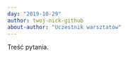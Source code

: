 ```yaml
---
day: "2019-10-29"
author: twoj-nick-github
about-author: "Uczestnik warsztatów"
---
```


Treść pytania.
